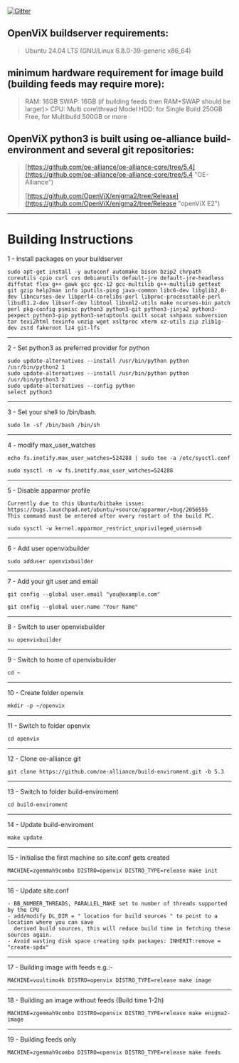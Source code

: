 [![Gitter](https://badges.gitter.im/OpenViX/community.svg)](https://gitter.im/OpenViX/community?utm_source=badge&utm_medium=badge&utm_campaign=pr-badge)

## OpenViX buildserver requirements: ##

>Ubuntu 24.04 LTS (GNU/Linux 6.8.0-39-generic x86_64)

## minimum hardware requirement for image build (building feeds may require more):

> RAM:  16GB
> SWAP: 16GB (if building feeds then RAM+SWAP should be larger)> 
> CPU:  Multi core\thread Model
> HDD:  for Single Build 250GB Free, for Multibuild 500GB or more

## OpenViX python3 is built using oe-alliance build-environment and several git repositories: ##

> [https://github.com/oe-alliance/oe-alliance-core/tree/5.4](https://github.com/oe-alliance/oe-alliance-core/tree/5.4 "OE-Alliance")
>
> [https://github.com/OpenViX/enigma2/tree/Release](https://github.com/OpenViX/enigma2/tree/Release "openViX E2")


----------

# Building Instructions #

1 - Install packages on your buildserver

    sudo apt-get install -y autoconf automake bison bzip2 chrpath coreutils cpio curl cvs debianutils default-jre default-jre-headless diffstat flex g++ gawk gcc gcc-12 gcc-multilib g++-multilib gettext git gzip help2man info iputils-ping java-common libc6-dev libglib2.0-dev libncurses-dev libperl4-corelibs-perl libproc-processtable-perl libsdl1.2-dev libserf-dev libtool libxml2-utils make ncurses-bin patch perl pkg-config psmisc python3 python3-git python3-jinja2 python3-pexpect python3-pip python3-setuptools quilt socat sshpass subversion tar texi2html texinfo unzip wget xsltproc xterm xz-utils zip zlib1g-dev zstd fakeroot lz4 git-lfs

----------
2 - Set python3 as preferred provider for python

    sudo update-alternatives --install /usr/bin/python python /usr/bin/python2 1
    sudo update-alternatives --install /usr/bin/python python /usr/bin/python3 2
    sudo update-alternatives --config python
    select python3

----------
3 - Set your shell to /bin/bash.

    sudo ln -sf /bin/bash /bin/sh

----------
4 - modify max_user_watches

    echo fs.inotify.max_user_watches=524288 | sudo tee -a /etc/sysctl.conf

    sudo sysctl -n -w fs.inotify.max_user_watches=524288

----------
5 - Disable apparmor profile

    Currently due to this Ubuntu/bitbake issue: https://bugs.launchpad.net/ubuntu/+source/apparmor/+bug/2056555
    This command must be entered after every restart of the build PC.
   
    sudo sysctl -w kernel.apparmor_restrict_unprivileged_userns=0

----------
6 - Add user openvixbuilder

    sudo adduser openvixbuilder

----------
7 - Add your git user and email

    git config --global user.email "you@example.com"

    git config --global user.name "Your Name"

----------
8 - Switch to user openvixbuilder

    su openvixbuilder

----------
9 - Switch to home of openvixbuilder

    cd ~

----------
10 - Create folder openvix

    mkdir -p ~/openvix

----------
11 - Switch to folder openvix

    cd openvix

----------
12 - Clone oe-alliance git

    git clone https://github.com/oe-alliance/build-enviroment.git -b 5.3

----------
13 - Switch to folder build-enviroment

    cd build-enviroment

----------
14 - Update build-enviroment

    make update

----------
15 - Initialise the first machine so site.conf gets created

    MACHINE=zgemmah9combo DISTRO=openvix DISTRO_TYPE=release make init

----------
16 - Update site.conf

    - BB_NUMBER_THREADS, PARALLEL_MAKE set to number of threads supported by the CPU
    - add/modify DL_DIR = " location for build sources " to point to a location where you can save 
      derived build sources, this will reduce build time in fetching these sources again.
    - Avoid wasting disk space creating spdx packages: INHERIT:remove = "create-spdx"

----------
17 - Building image with feeds  e.g.:-

    MACHINE=vuultimo4k DISTRO=openvix DISTRO_TYPE=release make image

----------
18 - Building an image without feeds (Build time 1-2h)

    MACHINE=zgemmah9combo DISTRO=openvix DISTRO_TYPE=release make enigma2-image

----------
19 - Building feeds only

    MACHINE=zgemmah9combo DISTRO=openvix DISTRO_TYPE=release make feeds

